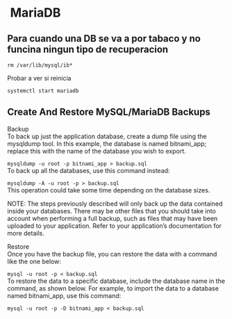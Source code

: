 #  MariaDB

## Para cuando una DB se va a por tabaco y no funcina ningun tipo de recuperacion

```code
rm /var/lib/mysql/ib*
```

Probar a ver si reinicia

```code
systemctl start mariadb
```


## Create And Restore MySQL/MariaDB Backups

Backup  
To back up just the application database, create a dump file using the mysqldump tool. In this example, the database is named bitnami_app; replace this with the name of the database you wish to export.

`mysqldump -u root -p bitnami_app > backup.sql`  
To back up all the databases, use this command instead:  

`mysqldump -A -u root -p > backup.sql`  
This operation could take some time depending on the database sizes.  

NOTE: The steps previously described will only back up the data contained inside your databases. There may be other files that you should take into account when performing a full backup, such as files that may have been uploaded to your application. Refer to your application’s documentation for more details.  

Restore  
Once you have the backup file, you can restore the data with a command like the one below:  

`mysql -u root -p < backup.sql`  
To restore the data to a specific database, include the database name in the command, as shown below. For example, to import the data to a database named bitnami_app, use this command:  

`mysql -u root -p -D bitnami_app < backup.sql`  
